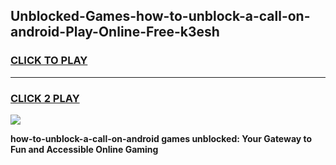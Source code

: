 
## Unblocked-Games-how-to-unblock-a-call-on-android-Play-Online-Free-k3esh
<h3>
<a href="https://premium76.site?title=how-to-unblock-a-call-on-android&ref=26A">CLICK TO PLAY</a></h3>
<hr>

<h3>
<a href="https://premium76.site?title=how-to-unblock-a-call-on-android&ref=26A">CLICK 2 PLAY</a>
  
</h3>

<a href="https://premium76.site?title=how-to-unblock-a-call-on-android&ref=26A"><img src="https://clearcache.store/games.png"></a>


**how-to-unblock-a-call-on-android games unblocked: Your Gateway to Fun and Accessible Online Gaming**

